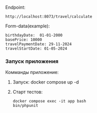 Endpoint:

~~~
http://localhost:8073/travel/calculate
~~~

Form-data(example):
   ```
   birthdayDate:  01-01-2000
   basePrice: 10000
   travelPaymentDate: 29-11-2024
   travelStartDate: 01-05-2024
   ```

### Запуск приложения

Комманды приложение:

1. Запуск: docker compose up -d

2. Старт тестов:

    ```
    docker compose exec -it app bash
    bin/phpunit
    ```